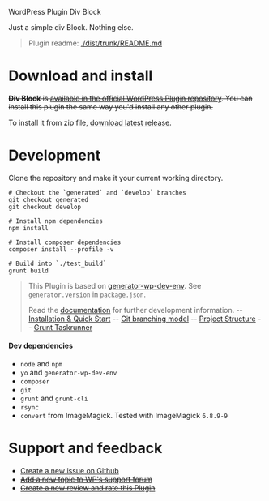 WordPress Plugin Div Block

Just a simple div Block. Nothing else.

> Plugin readme: [./dist/trunk/README.md](https://github.com/jhotadhari/div-block/tree/master/dist/trunk)

# Download and install

~~**Div Block** is [available in the official WordPress Plugin repository](https://wordpress.org/plugins/div-block/). You can install this plugin the same way you'd install any other plugin.~~

To install it from zip file, [download latest release](https://github.com/jhotadhari/div-block/releases/latest).

# Development

Clone the repository and make it your current working directory.

```
# Checkout the `generated` and `develop` branches
git checkout generated
git checkout develop

# Install npm dependencies
npm install

# Install composer dependencies
composer install --profile -v

# Build into `./test_build`
grunt build
```

> This Plugin is based on [generator-wp-dev-env](https://github.com/croox/generator-wp-dev-env). See `generator.version` in `package.json`.
>
> Read the [documentation](https://github.com/croox/generator-wp-dev-env#documentation) for further development information.
> -- [Installation & Quick Start](https://htmlpreview.github.io/?https://github.com/croox/generator-wp-dev-env/blob/master/docs/generator-wp-dev-env.docset/Contents/Resources/Documents/Guide/installation_quick_start.html)
> -- [Git branching model](https://htmlpreview.github.io/?https://raw.githubusercontent.com/croox/generator-wp-dev-env/master/docs/generator-wp-dev-env.docset/Contents/Resources/Documents/Guide/git_branching_model.html)
> -- [Project Structure](https://htmlpreview.github.io/?https://raw.githubusercontent.com/croox/generator-wp-dev-env/master/docs/generator-wp-dev-env.docset/Contents/Resources/Documents/Guide/project_structure.html)
> -- [Grunt Taskrunner](https://htmlpreview.github.io/?https://raw.githubusercontent.com/croox/generator-wp-dev-env/master/docs/generator-wp-dev-env.docset/Contents/Resources/Documents/Guide/grunt_taskrunner.html)

#### Dev dependencies

- `node` and `npm`
- `yo` and `generator-wp-dev-env`
- `composer`
- `git`
- `grunt`  and  `grunt-cli`
- `rsync`
- `convert` from ImageMagick. Tested with ImageMagick `6.8.9-9`

# Support and feedback

* [Create a new issue on Github](https://github.com/jhotadhari/div-block/issues/new)
* ~~[Add a new topic to WP's support forum](https://wordpress.org/support/plugin/div-block)~~
* ~~[Create a new review and rate this Plugin](https://wordpress.org/support/plugin/div-block/reviews/#new-post)~~
